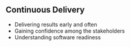##  Continuous Delivery

* Delivering results early and often
* Gaining confidence among the stakeholders
* Understanding software readiness
